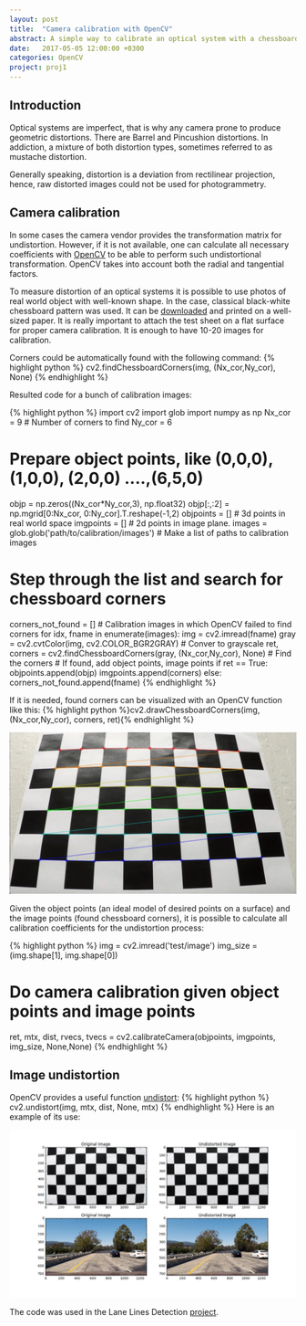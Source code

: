 ```yaml
---
layout: post
title:  "Camera calibration with OpenCV"
abstract: A simple way to calibrate an optical system with a chessboard pattern by means of the OpenCV.
date:   2017-05-05 12:00:00 +0300
categories: OpenCV
project: proj1
---
```

## Introduction

Optical systems are imperfect, that is why any camera prone to produce geometric distortions. There are Barrel and Pincushion distortions. In addiction, a mixture of both distortion types, sometimes referred to as mustache distortion.

Generally speaking, distortion is a deviation from rectilinear projection, hence, raw distorted images could not be used for photogrammetry.

## Camera calibration

In some cases the camera vendor provides the transformation matrix for undistortion. However, if it is not available, one can calculate all necessary coefficients with [OpenCV](http://docs.opencv.org/2.4/doc/tutorials/calib3d/camera_calibration/camera_calibration.html) to be able to perform such undistortional transformation. OpenCV takes into account both the radial and tangential factors. 

To measure distortion of an optical systems it is possible to use photos of real world object with well-known shape. In the case, classical black-white chessboard pattern was used. It can be [downloaded](http://docs.opencv.org/2.4/_downloads/pattern.png) and printed on a well-sized paper. It is really important to attach the test sheet on a flat surface for proper camera calibration. It is enough to have 10-20 images for calibration.

Corners could be automatically found with the following command: {% highlight python %} cv2.findChessboardCorners(img, (Nx_cor,Ny_cor), None) {% endhighlight %}

Resulted code for a bunch of calibration images:

{% highlight python %}
import cv2
import glob
import numpy as np
Nx_cor = 9 # Number of corners to find
Ny_cor = 6
# Prepare object points, like (0,0,0), (1,0,0), (2,0,0) ....,(6,5,0)
objp = np.zeros((Nx_cor*Ny_cor,3), np.float32)
objp[:,:2] = np.mgrid[0:Nx_cor, 0:Ny_cor].T.reshape(-1,2)
objpoints = [] # 3d points in real world space
imgpoints = [] # 2d points in image plane.
images = glob.glob('path/to/calibration/images') # Make a list of paths to calibration images
# Step through the list and search for chessboard corners
corners_not_found = [] # Calibration images in which OpenCV failed to find corners
for idx, fname in enumerate(images):
    img = cv2.imread(fname)
    gray = cv2.cvtColor(img, cv2.COLOR_BGR2GRAY) # Conver to grayscale
    ret, corners = cv2.findChessboardCorners(gray, (Nx_cor,Ny_cor), None) # Find the corners
    # If found, add object points, image points
    if ret == True:
        objpoints.append(objp)
        imgpoints.append(corners)
    else:
        corners_not_found.append(fname)
{% endhighlight %}

If it is needed, found corners can be visualized with an OpenCV function like this: {% highlight python %}cv2.drawChessboardCorners(img, (Nx_cor,Ny_cor), corners, ret){% endhighlight %}

![Corners found example](/assets/post2/corners_found.jpg)

Given the object points (an ideal model of desired points on a surface) and the image points (found chessboard corners), it is possible to calculate all calibration coefficients for the undistortion process:

{% highlight python %}
img = cv2.imread('test/image')
img_size = (img.shape[1], img.shape[0])
# Do camera calibration given object points and image points
ret, mtx, dist, rvecs, tvecs = cv2.calibrateCamera(objpoints, imgpoints, img_size, None,None)
{% endhighlight %}

## Image undistortion

OpenCV provides a useful function [undistort](https://en.wikipedia.org/wiki/Distortion_(optics)):
{% highlight python %}
cv2.undistort(img, mtx, dist, None, mtx)
{% endhighlight %}
Here is an example of its use:

![Undistortion example](/assets/post2/undist_img.jpg)

The code was used in the Lane Lines Detection [project][project-gh].

[project-gh]: /proj/proj1

